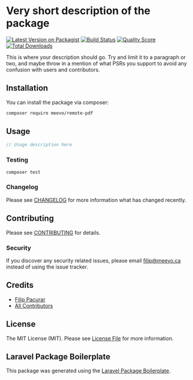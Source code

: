 # Very short description of the package

[![Latest Version on Packagist](https://img.shields.io/packagist/v/meevo/remote-pdf.svg?style=flat-square)](https://packagist.org/packages/meevo/remote-pdf)
[![Build Status](https://img.shields.io/travis/meevo/remote-pdf/master.svg?style=flat-square)](https://travis-ci.org/meevo/remote-pdf)
[![Quality Score](https://img.shields.io/scrutinizer/g/meevo/remote-pdf.svg?style=flat-square)](https://scrutinizer-ci.com/g/meevo/remote-pdf)
[![Total Downloads](https://img.shields.io/packagist/dt/meevo/remote-pdf.svg?style=flat-square)](https://packagist.org/packages/meevo/remote-pdf)

This is where your description should go. Try and limit it to a paragraph or two, and maybe throw in a mention of what PSRs you support to avoid any confusion with users and contributors.

## Installation

You can install the package via composer:

```bash
composer require meevo/remote-pdf
```

## Usage

``` php
// Usage description here
```

### Testing

``` bash
composer test
```

### Changelog

Please see [CHANGELOG](CHANGELOG.md) for more information what has changed recently.

## Contributing

Please see [CONTRIBUTING](CONTRIBUTING.md) for details.

### Security

If you discover any security related issues, please email filip@meevo.ca instead of using the issue tracker.

## Credits

- [Filip Pacurar](https://github.com/meevo)
- [All Contributors](../../contributors)

## License

The MIT License (MIT). Please see [License File](LICENSE.md) for more information.

## Laravel Package Boilerplate

This package was generated using the [Laravel Package Boilerplate](https://laravelpackageboilerplate.com).